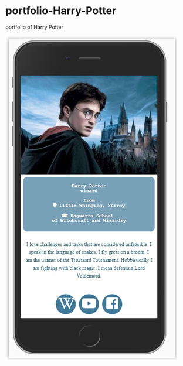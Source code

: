 # portfolio-Harry-Potter
portfolio of Harry Potter

![responsywne portfolio Harrego Pottera](portfolio-Harry-Potter/RWD-portfolio-Harry-Potter.jpg "responsywne portfolio Harrego Pottera")
